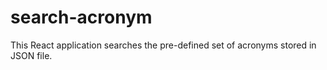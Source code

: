 # search-acronym

This React application searches the pre-defined set of acronyms stored in JSON file.
